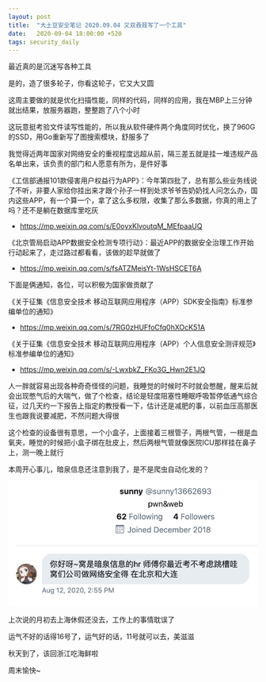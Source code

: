 ```yaml
---
layout: post
title:  "大土豆安全笔记 2020.09.04 又双叒叕写了一个工具"
date:   2020-09-04 18:00:00 +520
tags: security_daily
---
```


最近真的是沉迷写各种工具

是的，造了很多轮子，你看这轮子，它又大又圆

这周主要做的就是优化扫描性能，同样的代码，同样的应用，我在MBP上三分钟就出结果，放服务器跑，整整跑了八个小时

这玩意挺考验文件读写性能的，所以我从软件硬件两个角度同时优化，换了960G的SSD，用Go重新写了图搜索模块，舒服多了

我觉得近两年国家对网络安全的重视程度远超从前，隔三差五就是挂一堆违规产品名单出来，该负责的部门和人愿意有所为，是件好事

《工信部通报101款侵害用户权益行为APP》：今年第四批了，总有那么些业务线说了不听，非要人家给你挂出来才跟个孙子一样到处求爷爷告奶奶找人问怎么办，国内这些APP，有一个算一个，拿了这么多权限，收集了那么多数据，你真的用上了吗？还不是躺在数据库里吃灰
- https://mp.weixin.qq.com/s/E0oyxKlvoutqM_MEfpaaUQ

《北京管局启动APP数据安全检测专项行动》：最近APP的数据安全治理工作开始行动起来了，走过路过都看看，该做的趁早就做了
- https://mp.weixin.qq.com/s/fsATZMeisYt-1WsHSCET6A

下面是俩通知，各位，可以积极为国家做贡献了

《关于征集《信息安全技术 移动互联网应用程序（APP）SDK安全指南》标准参编单位的通知》
- https://mp.weixin.qq.com/s/7RG0zHUFfoCfq0hXOcK51A

《关于征集《信息安全技术 移动互联网应用程序（APP）个人信息安全测评规范》标准参编单位的通知》
- https://mp.weixin.qq.com/s/-LwxbkZ_FKo3G_Hwn2E1JQ

人一胖就容易出现各种奇奇怪怪的问题，我睡觉的时候时不时就会憋醒，醒来后就会出现憋气后的大喘气，做了个检查，结论是轻度阻塞性睡眠呼吸暂停低通气综合征，过几天约一下报告上指定的教授看一下，估计还是减肥的事，以前血压高那医生也跟我说要减肥，不然问题大得很

这个检查的设备很有意思，一个小盒子，上面接着三根管子，两根气管，一根是血氧夹，睡觉的时候把小盒子绑在肚皮上，然后两根气管就像医院ICU那样挂在鼻子上，测一晚上就行

本周开心事儿，暗泉信息还注意到我了，是不是爬虫自动化发的？

![IMAGE](/assets/resources/5DA81449BE9331A5EBA9CE04947F94EB.jpg)

上次说的月初去上海休假还没去，工作上的事情耽误了

运气不好的话得16号了，运气好的话，11号就可以去，美滋滋

秋天到了，该回浙江吃海鲜啦

周末愉快~